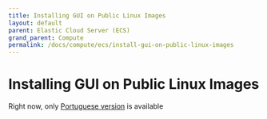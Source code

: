 ```yaml
---
title: Installing GUI on Public Linux Images
layout: default
parent: Elastic Cloud Server (ECS)
grand_parent: Compute
permalink: /docs/compute/ecs/install-gui-on-public-linux-images
---
```


# Installing GUI on Public Linux Images

Right now, only [Portuguese version](/pt-BR/docs/compute/ecs/install-gui-on-public-linux-images) is available
